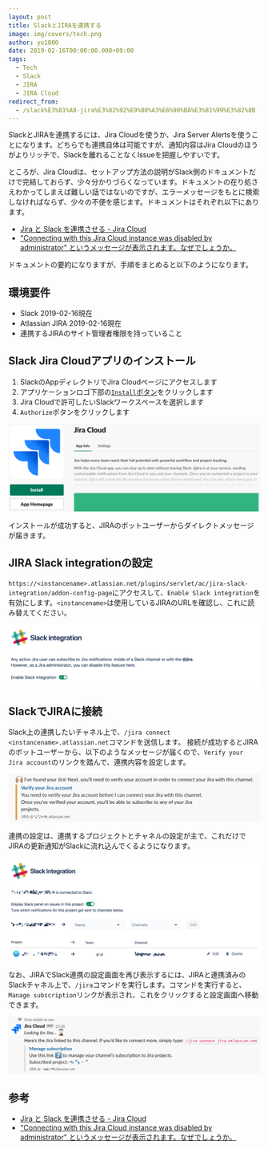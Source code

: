 ```yaml
---
layout: post
title: SlackとJIRAを連携する
image: img/covers/tech.png
author: yo1000
date: 2019-02-16T00:00:00.000+09:00
tags:
  - Tech
  - Slack
  - JIRA
  - JIRA Cloud
redirect_from:
  - /slack%E3%81%A8-jira%E3%82%92%E9%80%A3%E6%90%BA%E3%81%99%E3%82%8B
---
```


SlackとJIRAを連携するには、Jira Cloudを使うか、Jira Server Alertsを使うことになります。どちらでも連携自体は可能ですが、通知内容はJira Cloudのほうがよりリッチで、Slackを離れることなくIssueを把握しやすいです。

ところが、Jira Cloudは、セットアップ方法の説明がSlack側のドキュメントだけで完結しておらず、少々分かりづらくなっています。ドキュメントの在り処さえわかってしまえば難しい話ではないのですが、エラーメッセージをもとに検索しなければならず、少々の不便を感じます。ドキュメントはそれぞれ以下にあります。

- [Jira と Slack を連携させる - Jira Cloud](https://get.slack.help/hc/ja/articles/218475657-Jira-%E3%81%A8-Slack-%E3%82%92%E9%80%A3%E6%90%BA%E3%81%95%E3%81%9B%E3%82%8B#jira-cloud-1)
- ["Connecting with this Jira Cloud instance was disabled by administrator" というメッセージが表示されます。なぜでしょうか。](https://ja.confluence.atlassian.com/jirasoftwarecloud/jira-cloud-for-slack-950819054.html#JiraCloudforSlack-WhyamIseeingthemessage%22ConnectingwiththisJiraCloudinstancewasdisabledbyadministrator%22?)

ドキュメントの要約になりますが、手順をまとめると以下のようになります。


## 環境要件
- Slack 2019-02-16現在
- Atlassian JIRA 2019-02-16現在
- 連携するJIRAのサイト管理者権限を持っていること


## Slack Jira Cloudアプリのインストール
1. SlackのAppディレクトリでJira Cloudページにアクセスします
2. アプリケーションロゴ下部の[`Install`ボタン](https://atlassian-slack-integration.services.atlassian.com/api/slack/login)をクリックします
3. Jira Cloudで許可したいSlackワークスペースを選択します
4. `Authorize`ボタンをクリックします

![Slack Jira Cloud install](img/posts/2019-02-16/slack-jira1.png)

インストールが成功すると、JIRAのボットユーザーからダイレクトメッセージが届きます。


## JIRA Slack integrationの設定
`https://<instancename>.atlassian.net/plugins/servlet/ac/jira-slack-integration/addon-config-page`にアクセスして、`Enable Slack integration`を有効にします。`<instancename>`は使用しているJIRAのURLを確認し、これに読み替えてください。

![JIRA Slack integration](img/posts/2019-02-16/slack-jira2.png)


## SlackでJIRAに接続
Slack上の連携したいチャネル上で、`/jira connect <instancename>.atlassian.net`コマンドを送信します。
接続が成功するとJIRAのボットユーザーから、以下のようなメッセージが届くので、`Verify your Jira account`のリンクを踏んで、連携内容を設定します。

![Slack connect jira](img/posts/2019-02-16/slack-jira3.png)

連携の設定は、連携するプロジェクトとチャネルの設定が主で、これだけでJIRAの更新通知がSlackに流れ込んでくるようになります。

![JIRA Slack integration settings](img/posts/2019-02-16/slack-jira4.png)

なお、JIRAでSlack連携の設定画面を再び表示するには、JIRAと連携済みのSlackチャネル上で、`/jira`コマンドを実行します。コマンドを実行すると、`Manage subscription`リンクが表示され、これをクリックすると設定画面へ移動できます。

![JIRA Slack integration settings link](img/posts/2019-02-16/slack-jira5.png)

## 参考
- [Jira と Slack を連携させる - Jira Cloud](https://get.slack.help/hc/ja/articles/218475657-Jira-%E3%81%A8-Slack-%E3%82%92%E9%80%A3%E6%90%BA%E3%81%95%E3%81%9B%E3%82%8B#jira-cloud-1)
- ["Connecting with this Jira Cloud instance was disabled by administrator" というメッセージが表示されます。なぜでしょうか。](https://ja.confluence.atlassian.com/jirasoftwarecloud/jira-cloud-for-slack-950819054.html#JiraCloudforSlack-WhyamIseeingthemessage%22ConnectingwiththisJiraCloudinstancewasdisabledbyadministrator%22?)
